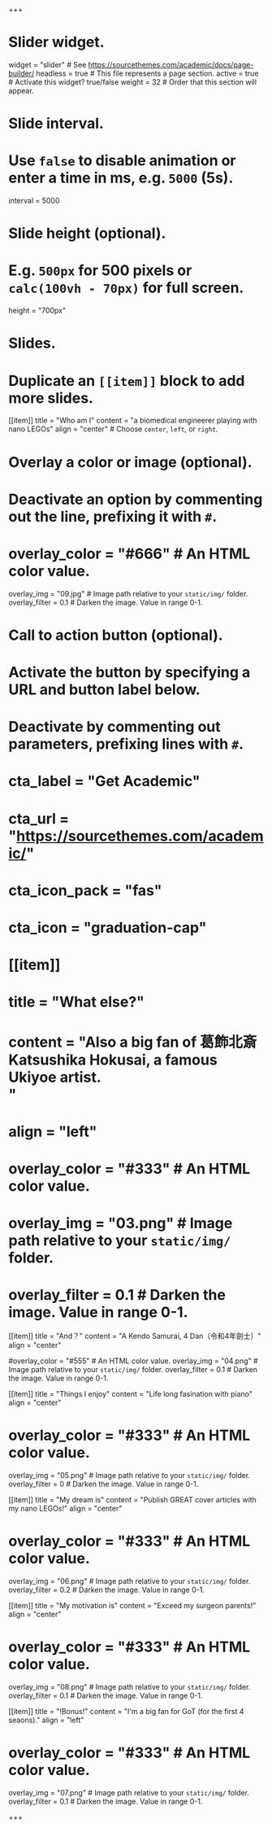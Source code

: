 +++
# Slider widget.
widget = "slider"  # See https://sourcethemes.com/academic/docs/page-builder/
headless = true  # This file represents a page section.
active = true  # Activate this widget? true/false
weight = 32  # Order that this section will appear.

# Slide interval.
# Use `false` to disable animation or enter a time in ms, e.g. `5000` (5s).
interval = 5000

# Slide height (optional).
# E.g. `500px` for 500 pixels or `calc(100vh - 70px)` for full screen.
height = "700px"

# Slides.
# Duplicate an `[[item]]` block to add more slides.
[[item]]
  title = "Who am I"
  content = "a biomedical engineerer playing with nano LEGOs"
  align = "center"  # Choose `center`, `left`, or `right`.

  # Overlay a color or image (optional).
  #   Deactivate an option by commenting out the line, prefixing it with `#`.
 # overlay_color = "#666"  # An HTML color value.
  overlay_img = "09.jpg"  # Image path relative to your `static/img/` folder.
  overlay_filter = 0.1  # Darken the image. Value in range 0-1.

  # Call to action button (optional).
  #   Activate the button by specifying a URL and button label below.
  #   Deactivate by commenting out parameters, prefixing lines with `#`.
  # cta_label = "Get Academic"
  # cta_url = "https://sourcethemes.com/academic/"
  # cta_icon_pack = "fas"
  # cta_icon = "graduation-cap"

  
  # [[item]]
   # title = "What else?"
   # content = "Also a big fan of 葛飾北斎<br/>Katsushika Hokusai, a famous Ukiyoe artist.<br/>"
   # align = "left"

 # overlay_color = "#333"  # An HTML color value.
   # overlay_img = "03.png"  # Image path relative to your `static/img/` folder.
   # overlay_filter = 0.1  # Darken the image. Value in range 0-1.
  
[[item]]
  title = "And？"
  content = "A Kendo Samurai, 4 Dan（令和4年劍士）"
  align = "center"

  #overlay_color = "#555"  # An HTML color value.
  overlay_img = "04.png"  # Image path relative to your `static/img/` folder.
  overlay_filter = 0.1  # Darken the image. Value in range 0-1.
  
   [[item]]
  title = "Things I enjoy"
  content = "Life long fasination with piano"
  align = "center"

 # overlay_color = "#333"  # An HTML color value.
  overlay_img = "05.png"  # Image path relative to your `static/img/` folder.
  overlay_filter = 0  # Darken the image. Value in range 0-1.

[[item]]
  title = "My dream is"
  content = "Publish GREAT cover articles with my nano LEGOs!"
  align = "center"

 # overlay_color = "#333"  # An HTML color value.
  overlay_img = "06.png"  # Image path relative to your `static/img/` folder.
  overlay_filter = 0.2  # Darken the image. Value in range 0-1.

  [[item]]
  title = "My motivation is"
  content = "Exceed my surgeon parents!"
  align = "center"

 # overlay_color = "#333"  # An HTML color value.
  overlay_img = "08.png"  # Image path relative to your `static/img/` folder.
  overlay_filter = 0.1  # Darken the image. Value in range 0-1.

[[item]]
  title = "!Bonus!"
  content = "I'm a big fan for GoT (for the first 4 seaons)."
  align = "left"

 # overlay_color = "#333"  # An HTML color value.
  overlay_img = "07.png"  # Image path relative to your `static/img/` folder.
  overlay_filter = 0.1  # Darken the image. Value in range 0-1.
  
 
  
 
+++
